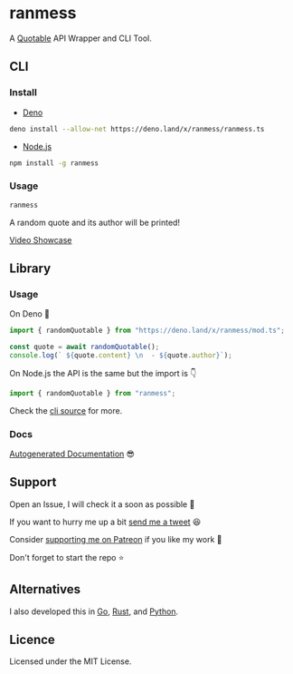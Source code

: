 # ranmess

A [Quotable](https://github.com/lukePeavey/quotable) API Wrapper and CLI Tool.

## CLI

### Install

- [Deno](https://deno.land)

```sh
deno install --allow-net https://deno.land/x/ranmess/ranmess.ts
```

- [Node.js](https://nodejs.org)

```sh
npm install -g ranmess
```

### Usage

```sh
ranmess
```

A random quote and its author will be printed!

[Video Showcase](https://youtu.be/d5GWTWadbjU)

## Library

### Usage

On Deno 🚀

```typescript
import { randomQuotable } from "https://deno.land/x/ranmess/mod.ts";

const quote = await randomQuotable();
console.log(` ${quote.content} \n  - ${quote.author}`);
```

On Node.js the API is the same but the import is 👇

```typescript
import { randomQuotable } from "ranmess";
```

Check the [cli source](./ranmess.ts) for more.

### Docs

[Autogenerated Documentation](https://doc.deno.land/https://deno.land/x/ranmess/mod.ts)
😎

## Support

Open an Issue, I will check it a soon as possible 👀

If you want to hurry me up a bit
[send me a tweet](https://twitter.com/intent/tweet?text=%40UltiRequiem%20) 😆

Consider [supporting me on Patreon](https://patreon.com/UltiRequiem) if you like
my work 🚀

Don't forget to start the repo ⭐

## Alternatives

I also developed this in [Go](https://github.com/UltiRequiem/quotable),
[Rust](https://github.com/UltiRequiem/ruquotes), and
[Python](https://github.com/UltiRequiem/quoteran).

## Licence

Licensed under the MIT License.
